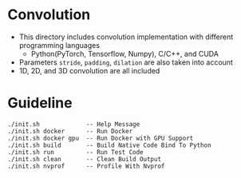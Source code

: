 # Convolution
- This directory includes convolution implementation with different programming languages
  - Python(PyTorch, Tensorflow, Numpy), C/C++, and CUDA
- Parameters `stride`, `padding`, `dilation` are also taken into account
- 1D, 2D, and 3D convolution are all included

# Guideline
```
./init.sh             -- Help Message
./init.sh docker      -- Run Docker
./init.sh docker gpu  -- Run Docker with GPU Support
./init.sh build       -- Build Native Code Bind To Python
./init.sh run         -- Run Test Code
./init.sh clean       -- Clean Build Output
./init.sh nvprof      -- Profile With Nvprof
```

